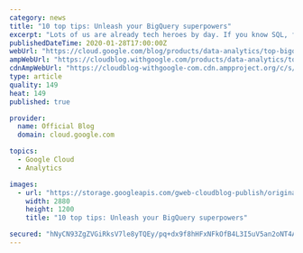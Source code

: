 ```yaml
---
category: news
title: "10 top tips: Unleash your BigQuery superpowers"
excerpt: "Lots of us are already tech heroes by day. If you know SQL, for example, you’re a hero.You have the power to transform data into insights. You can save the day when someone in need comes to you to reveal the magic numbers they can then use in their business proposals. You can also amaze your colleagues"
publishedDateTime: 2020-01-28T17:00:00Z
webUrl: "https://cloud.google.com/blog/products/data-analytics/top-bigquery-superpowers-for-cloud-data-analytics/"
ampWebUrl: "https://cloudblog.withgoogle.com/products/data-analytics/top-bigquery-superpowers-for-cloud-data-analytics/amp/"
cdnAmpWebUrl: "https://cloudblog-withgoogle-com.cdn.ampproject.org/c/s/cloudblog.withgoogle.com/products/data-analytics/top-bigquery-superpowers-for-cloud-data-analytics/amp/"
type: article
quality: 149
heat: 149
published: true

provider:
  name: Official Blog
  domain: cloud.google.com

topics:
  - Google Cloud
  - Analytics

images:
  - url: "https://storage.googleapis.com/gweb-cloudblog-publish/original_images/GOOGLE_GCP_BANNER_2A.jpg"
    width: 2880
    height: 1200
    title: "10 top tips: Unleash your BigQuery superpowers"

secured: "hNyCN93ZgZVGiRksV7le8yTQEy/pq+dx9f8hHFxNFkOfB4L3I5uV5an2oNT4A0cBmR5aSuyEVo0fVEYq38lkP+N1pNMK6HXXRLyMEQE9miVaCV5RlDXfYqqFEdLvw5VGZ4E/qDafVpcG+HawzLIzJjS5PLs6xPrr8b6UEVzNtsK6tkK4it0Z8q54QzMirF8hJp81DWf1hcDPW+gvntMOxXG6U9K+khQgUTxIFMqknq/qhtWrCbEw5nI7bR7NMY81VYUX6OberxIPwm2Gf72oPT8H284oUOf2j/jPyW3xZV2Pcf6pxZivMlXLY9iWSsSCbWu/2znHRbwoFdApxyhhEg==;qDt8uOKcMhgZAehUpoAXIQ=="
---
```


